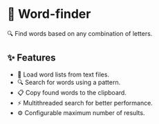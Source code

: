 # 📝 Word-finder

🔍 Find words based on any combination of letters.

## ✨ Features

- 📂 Load word lists from text files.
- 🔍 Search for words using a pattern.
- 📋 Copy found words to the clipboard.
- ⚡ Multithreaded search for better performance.
- ⚙️ Configurable maximum number of results.
